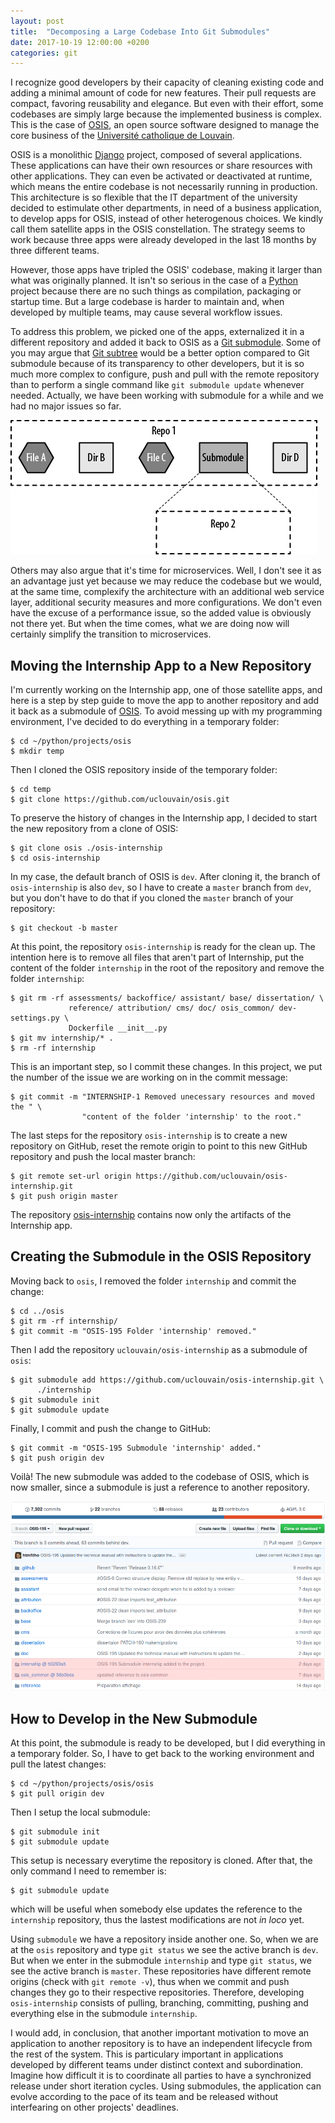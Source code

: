 ```yaml
---
layout: post
title:  "Decomposing a Large Codebase Into Git Submodules"
date: 2017-10-19 12:00:00 +0200
categories: git
---
```


I recognize good developers by their capacity of cleaning existing code and
adding a minimal amount of code for new features. Their pull requests are
compact, favoring reusability and elegance. But even with their effort, some
codebases are simply large because the implemented business is complex. This
is the case of [OSIS], an open source software designed to manage the core
business of the [Université catholique de Louvain][UCL].

OSIS is a monolithic [Django] project, composed of several applications.
These applications can have their own resources or share resources with other
applications. They can even be activated or deactivated at runtime, which means
the entire codebase is not necessarily running in production. This architecture
is so flexible that the IT department of the university decided to estimulate
other departments, in need of a business application, to develop apps for OSIS,
instead of other heterogenous choices. We kindly call them satellite apps in the
OSIS constellation. The strategy seems to work because three apps were already
developed in the last 18 months by three different teams.

<!-- more -->

However, those apps have tripled the OSIS' codebase, making it larger than what
was originally planned. It isn't so serious in the case of a [Python] project
because there are no such things as compilation, packaging or startup time. But
a large codebase is harder to maintain and, when developed by multiple teams,
may cause several workflow issues.

To address this problem, we picked one of the apps, externalized it in a
different repository and added it back to OSIS as a
[Git submodule][git-submodule]. Some of you may argue that
[Git subtree][git-subtree] would be a better option compared to Git submodule
because of its transparency to other developers, but it is so much more complex
to configure, push and pull with the remote repository than to perform a single
command like `git submodule update` whenever needed. Actually, we have been
working with submodule for a while and we had no major issues so far.

![GIT submodule](/images/posts/github-repo-submodule.png)

Others may also argue that it's time for microservices. Well, I don't see it as
an advantage just yet because we may reduce the codebase but we would, at the
same time, complexify the architecture with an additional web service layer,
additional security measures and more configurations. We don't even have the
excuse of a performance issue, so the added value is obviously not there yet.
But when the time comes, what we are doing now will certainly simplify the
transition to microservices.

## Moving the Internship App to a New Repository

I'm currently working on the Internship app, one of those satellite apps, and
here is a step by step guide to move the app to another repository and add it
back as a submodule of [OSIS]. To avoid messing up with my programming
environment, I've decided to do everything in a temporary folder:

    $ cd ~/python/projects/osis
    $ mkdir temp

Then I cloned the OSIS repository inside of the temporary folder:

    $ cd temp
    $ git clone https://github.com/uclouvain/osis.git

To preserve the history of changes in the Internship app, I decided to start the
new repository from a clone of OSIS:

    $ git clone osis ./osis-internship
    $ cd osis-internship

In my case, the default branch of OSIS is `dev`. After cloning it, the branch of
`osis-internship` is also `dev`, so I have to create a `master` branch from
`dev`, but you don't have to do that if you cloned the `master` branch of your
repository:

    $ git checkout -b master

At this point, the repository `osis-internship` is ready for the clean up. The
intention here is to remove all files that aren't part of Internship, put the
content of the folder `internship` in the root of the repository and remove the
folder `internship`:

    $ git rm -rf assessments/ backoffice/ assistant/ base/ dissertation/ \
                 reference/ attribution/ cms/ doc/ osis_common/ dev-settings.py \
                 Dockerfile __init__.py
    $ git mv internship/* .
    $ rm -rf internship

This is an important step, so I commit these changes. In this project, we put
the number of the issue we are working on in the commit message:

    $ git commit -m "INTERNSHIP-1 Removed unecessary resources and moved the " \
                    "content of the folder 'internship' to the root."

The last steps for the repository `osis-internship` is to create a new
repository on GitHub, reset the remote origin to point to this new GitHub
repository and push the local master branch:

    $ git remote set-url origin https://github.com/uclouvain/osis-internship.git
    $ git push origin master

The repository [osis-internship] contains now only the artifacts of the
Internship app.

## Creating the Submodule in the OSIS Repository

Moving back to `osis`, I removed the folder `internship` and commit the change:

    $ cd ../osis
    $ git rm -rf internship/
    $ git commit -m "OSIS-195 Folder 'internship' removed."

Then I add the repository `uclouvain/osis-internship` as a submodule of `osis`:

    $ git submodule add https://github.com/uclouvain/osis-internship.git \
          ./internship
    $ git submodule init
    $ git submodule update

Finally, I commit and push the change to GitHub:

    $ git commit -m "OSIS-195 Submodule 'internship' added."
    $ git push origin dev

Voilà! The new submodule was added to the codebase of OSIS, which is now
smaller, since a submodule is just a reference to another repository.

![OSIS' submodules](/images/posts/github-repo-with-submodules.png)

## How to Develop in the New Submodule

At this point, the submodule is ready to be developed, but I did everything in a
temporary folder. So, I have to get back to the working environment and pull the
latest changes:

    $ cd ~/python/projects/osis/osis
    $ git pull origin dev

Then I setup the local submodule:

    $ git submodule init
    $ git submodule update

This setup is necessary everytime the repository is cloned. After that, the only
command I need to remember is:

    $ git submodule update

which will be useful when somebody else updates the reference to the `internship`
repository, thus the lastest modifications are not _in loco_ yet.

Using `submodule` we have a repository inside another one. So, when we are at
the `osis` repository and type `git status` we see the active branch is `dev`.
But when we enter in the submodule `internship` and type `git status`, we see
the active branch is `master`. These repositories have different remote origins
(check with `git remote -v`), thus when we commit and push changes they go to
their respective repositories. Therefore, developing `osis-internship` consists
of pulling, branching, committing, pushing and everything else in the submodule
`internship`.

I would add, in conclusion, that another important motivation to move an
application to another repository is to have an independent lifecycle from the
rest of the system. This is particulary important in applications developed by
different teams under distinct context and subordination. Imagine how difficult
it is to coordinate all parties to have a synchronized release under short
iteration cycles. Using submodules, the application can evolve according to the
pace of its team and be released without interfearing on other projects'
deadlines.

[Django]: https://www.djangoproject.org
[git-submodule]: https://git-scm.com/docs/git-submodule
[git-subtree]: https://git-scm.com/book/en/v1/Git-Tools-Subtree-Merging
[OSIS]: https://github.com/uclouvain/osis
[osis-internship]: https://github.com/uclouvain/osis-internship
[Python]: https://www.python.org
[UCL]: https://www.uclouvain.be
